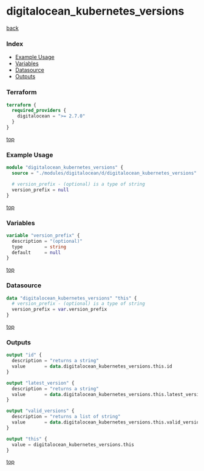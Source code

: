 # digitalocean_kubernetes_versions

[back](../digitalocean.md)

### Index

- [Example Usage](#example-usage)
- [Variables](#variables)
- [Datasource](#datasource)
- [Outputs](#outputs)

### Terraform

```terraform
terraform {
  required_providers {
    digitalocean = ">= 2.7.0"
  }
}
```

[top](#index)

### Example Usage

```terraform
module "digitalocean_kubernetes_versions" {
  source = "./modules/digitalocean/d/digitalocean_kubernetes_versions"

  # version_prefix - (optional) is a type of string
  version_prefix = null
}
```

[top](#index)

### Variables

```terraform
variable "version_prefix" {
  description = "(optional)"
  type        = string
  default     = null
}
```

[top](#index)

### Datasource

```terraform
data "digitalocean_kubernetes_versions" "this" {
  # version_prefix - (optional) is a type of string
  version_prefix = var.version_prefix
}
```

[top](#index)

### Outputs

```terraform
output "id" {
  description = "returns a string"
  value       = data.digitalocean_kubernetes_versions.this.id
}

output "latest_version" {
  description = "returns a string"
  value       = data.digitalocean_kubernetes_versions.this.latest_version
}

output "valid_versions" {
  description = "returns a list of string"
  value       = data.digitalocean_kubernetes_versions.this.valid_versions
}

output "this" {
  value = digitalocean_kubernetes_versions.this
}
```

[top](#index)